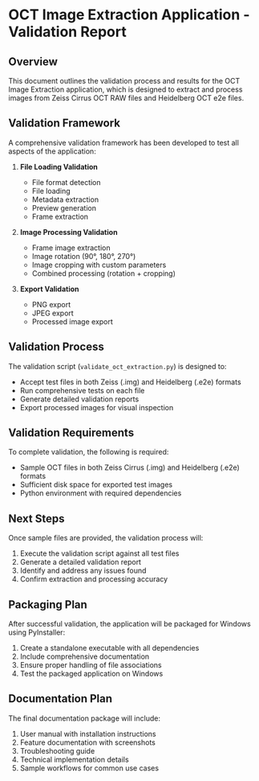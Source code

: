 # OCT Image Extraction Application - Validation Report

## Overview
This document outlines the validation process and results for the OCT Image Extraction application, which is designed to extract and process images from Zeiss Cirrus OCT RAW files and Heidelberg OCT e2e files.

## Validation Framework
A comprehensive validation framework has been developed to test all aspects of the application:

1. **File Loading Validation**
   - File format detection
   - File loading
   - Metadata extraction
   - Preview generation
   - Frame extraction

2. **Image Processing Validation**
   - Frame image extraction
   - Image rotation (90°, 180°, 270°)
   - Image cropping with custom parameters
   - Combined processing (rotation + cropping)

3. **Export Validation**
   - PNG export
   - JPEG export
   - Processed image export

## Validation Process
The validation script (`validate_oct_extraction.py`) is designed to:
- Accept test files in both Zeiss (.img) and Heidelberg (.e2e) formats
- Run comprehensive tests on each file
- Generate detailed validation reports
- Export processed images for visual inspection

## Validation Requirements
To complete validation, the following is required:
- Sample OCT files in both Zeiss Cirrus (.img) and Heidelberg (.e2e) formats
- Sufficient disk space for exported test images
- Python environment with required dependencies

## Next Steps
Once sample files are provided, the validation process will:
1. Execute the validation script against all test files
2. Generate a detailed validation report
3. Identify and address any issues found
4. Confirm extraction and processing accuracy

## Packaging Plan
After successful validation, the application will be packaged for Windows using PyInstaller:
1. Create a standalone executable with all dependencies
2. Include comprehensive documentation
3. Ensure proper handling of file associations
4. Test the packaged application on Windows

## Documentation Plan
The final documentation package will include:
1. User manual with installation instructions
2. Feature documentation with screenshots
3. Troubleshooting guide
4. Technical implementation details
5. Sample workflows for common use cases
